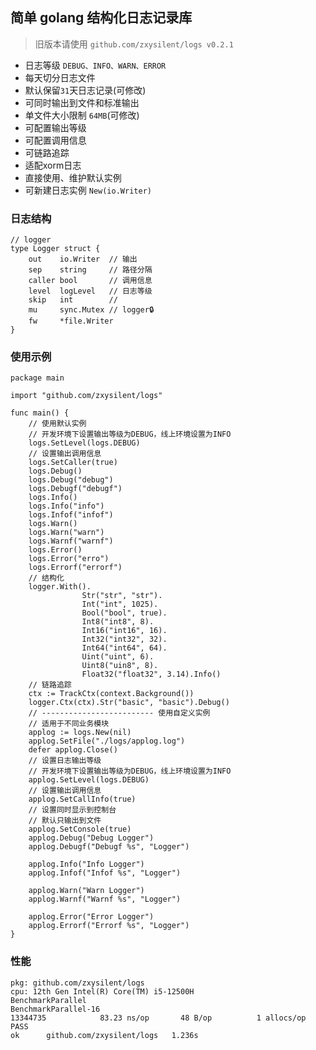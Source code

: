 ## 简单 golang 结构化日志记录库
>旧版本请使用 `github.com/zxysilent/logs v0.2.1`
- 日志等级 ```DEBUG、INFO、WARN、ERROR```
- 每天切分日志文件
- 默认保留```31```天日志记录(可修改)
- 可同时输出到文件和标准输出
- 单文件大小限制 ```64MB```(可修改)
- 可配置输出等级
- 可配置调用信息
- 可链路追踪
- 适配xorm日志
- 直接使用、维护默认实例
- 可新建日志实例 ```New(io.Writer)```


### 日志结构
``` golang
// logger
type Logger struct {
	out    io.Writer  // 输出
	sep    string     // 路径分隔
	caller bool       // 调用信息
	level  logLevel   // 日志等级
	skip   int        //
	mu     sync.Mutex // logger🔒
	fw     *file.Writer
}
```

### 使用示例
``` golang
package main

import "github.com/zxysilent/logs"

func main() {
	// 使用默认实例
	// 开发环境下设置输出等级为DEBUG，线上环境设置为INFO
	logs.SetLevel(logs.DEBUG)
	// 设置输出调用信息
	logs.SetCaller(true)
	logs.Debug()
	logs.Debug("debug")
	logs.Debugf("debugf")
	logs.Info()
	logs.Info("info")
	logs.Infof("infof")
	logs.Warn()
	logs.Warn("warn")
	logs.Warnf("warnf")
	logs.Error()
	logs.Error("erro")
	logs.Errorf("errorf")
    // 结构化
    logger.With().
				Str("str", "str").
				Int("int", 1025).
				Bool("bool", true).
				Int8("int8", 8).
				Int16("int16", 16).
				Int32("int32", 32).
				Int64("int64", 64).
				Uint("uint", 6).
				Uint8("uin8", 8).
				Float32("float32", 3.14).Info()
    // 链路追踪
    ctx := TrackCtx(context.Background())
	logger.Ctx(ctx).Str("basic", "basic").Debug()
	// ------------------------- 使用自定义实例
	// 适用于不同业务模块
	applog := logs.New(nil)
    applog.SetFile("./logs/applog.log")
    defer applog.Close()
	// 设置日志输出等级
	// 开发环境下设置输出等级为DEBUG，线上环境设置为INFO
	applog.SetLevel(logs.DEBUG)
	// 设置输出调用信息
	applog.SetCallInfo(true)
	// 设置同时显示到控制台
	// 默认只输出到文件
	applog.SetConsole(true)
	applog.Debug("Debug Logger")
	applog.Debugf("Debugf %s", "Logger")

	applog.Info("Info Logger")
	applog.Infof("Infof %s", "Logger")

	applog.Warn("Warn Logger")
	applog.Warnf("Warnf %s", "Logger")

	applog.Error("Error Logger")
	applog.Errorf("Errorf %s", "Logger")
}

```

 ### 性能 

```
pkg: github.com/zxysilent/logs
cpu: 12th Gen Intel(R) Core(TM) i5-12500H
BenchmarkParallel
BenchmarkParallel-16
13344735	        83.23 ns/op	      48 B/op	       1 allocs/op
PASS
ok  	github.com/zxysilent/logs	1.236s
```